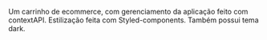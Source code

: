 Um carrinho de ecommerce, com gerenciamento da aplicação feito com contextAPI. Estilização feita com Styled-components. Também possui tema dark.
